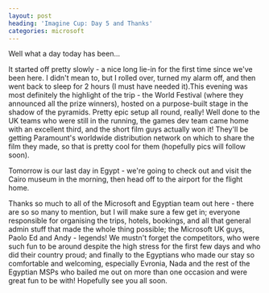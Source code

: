 ```yaml
---
layout: post
heading: 'Imagine Cup: Day 5 and Thanks'
categories: microsoft
---
```


Well what a day today has been...

It started off pretty slowly - a nice long lie-in for the first time since we've been here. I didn't mean to, but I rolled over, turned my alarm off, and then went back to sleep for 2 hours (I must have needed it).This evening was most definitely the highlight of the trip - the World Festival (where they announced all the prize winners), hosted on a purpose-built stage in the shadow of the pyramids. Pretty epic setup all round, really! Well done to the UK teams who were still in the running, the games dev team came home with an excellent third, and the short film guys actually won it! They'll be getting Paramount's worldwide distribution network on which to share the film they made, so that is pretty cool for them (hopefully pics will follow soon).

Tomorrow is our last day in Egypt - we're going to check out and visit the Cairo museum in the morning, then head off to the airport for the flight home.

Thanks so much to all of the Microsoft and Egyptian team out here - there are so so many to mention, but I will make sure a few get in; everyone responsible for organising the trips, hotels, bookings, and all that general admin stuff that made the whole thing possible; the Microsoft UK guys, Paolo Ed and Andy - legends! We mustn't forget the competitors, who were such fun to be around despite the high stress for the first few days and who did their country proud; and finally to the Egyptians who made our stay so comfortable and welcoming, especially Evronia, Nada and the rest of the Egyptian MSPs who bailed me out on more than one occasion and were great fun to be with! Hopefully see you all soon.